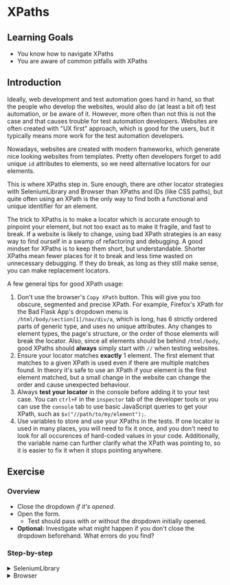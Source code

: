 # XPaths

## Learning Goals

- You know how to navigate XPaths
- You are aware of common pitfalls with XPaths

## Introduction

Ideally, web development and test automation goes hand in hand, so
that the people who develop the websites, would also do (at least
a bit of) test automation, or be aware of it. However, more often than not this is not
the case and that causes trouble for test automation developers.
Websites are often created with "UX first" approach, which is good for the users,
but it typically means more work for the test automation developers.

Nowadays, websites are created with modern frameworks, which generate
nice looking websites from templates. Pretty often developers
forget to add unique `id` attributes to elements, so we need
alternative locators for our elements.

This is where XPaths step in. Sure enough, there are other locator strategies
with SeleniumLibrary and Browser than XPaths and IDs (like CSS paths), but quite often using an XPath is the
only way to find both a functional and unique identifier for an element.

The trick to XPaths is to make a locator which is accurate enough to pinpoint
your element, but not too exact as to make it fragile, and fast to break.
If a website is likely to change, using bad XPath strategies is an easy way to find
ourself in a swamp of refactoring and debugging. A good mindset for XPaths
is to keep them short, but understandable. Shorter XPaths mean fewer places
for it to break and less time wasted on unnecessary debugging. If they do break,
as long as they still make sense, you can make replacement locators.

A few general tips for good XPath usage:

1. Don't use the browser's `Copy XPath` button. This will give you too
obscure, segmented and precise XPath. For example, Firefox's XPath for the
Bad Flask App's dropdown menu is `/html/body/section[1]/nav/div/a`, which is long,
has 6 strictly ordered parts of generic type, and uses no unique attributes. Any
changes to element types, the page's structure, or the order of those elements
will break the locator. Also, since all elements should be behind `/html/body`, good
XPaths should **always** simply start with `//` when testing websites.
2. Ensure your locator matches **exactly** 1 element. The first element that matches
to a given XPath is used even if there are multiple
matches found. In theory it's safe to use an XPath if your element is the first
element matched, but a small change in the website can change the order and cause
unexpected behaviour.
3. Always **test your locator** in the console before adding it to your test
case. You can `ctrl+F` in the `inspector` tab of the developer tools or you
can use the `console` tab to use basic JavaScript queries to get your XPath,
such as `$x("//path/to/my/element");`.
4. Use variables to store and use your XPaths in the tests. If one locator is used in many places, you
will need to fix it once, and you don't need to look for all occurences of hard-coded
values in your code. Additionally, the variable name can further clarify what
the XPath was pointing to, so it is easier to fix it when it stops pointing anywhere.

## Exercise

### Overview

- Close the dropdown _if it's opened_.
- Open the form.
  - Test should pass with or without the dropdown initially opened.
- **Optional:** Investigate what might happen if you don't close the dropdown beforehand.
What errors do you find?

### Step-by-step

<details>
  <summary>SeleniumLibrary</summary>

**Write keywords to close the dropdown if it's opened and to show our form
as our `Test Setup`.**

As we land on Bad Flask App, we _might_ see a huge dropdown opened
covering the whole website. It opens at random, so there's no knowing whether it
will open in our test case or not. While we're looking at the Bad Flask App, let's
open our developer console by right-clicking anywhere on the screen and selecting `inspect`.
It's a good idea to keep the developer console opened always when you're writing Selenium tests.
We notice, that the page's elements don't have `id` fields that would allow us to
easily access them.

Let's start by observing the page's elements and their attributes. We notice that the dropdown button is an
`a` element, which has classes we could use, for example `dropdown-toggle`. However, there's a hidden
element before in the HTML, so we can't use that `a` directly. Instead, we can use its parent
`div` element to handle the click. Also, it has a class called `open` when the dropdown is opened and it's
missing when it's closed. So, in other words _if_ the `div` element has a class called `open`, we should click it.

Still, the locator we got may sound a bit cryptic. Instead of adding it directly into our keyword, let's
make a variable in the resource file. Following Robot Framework's best practices, we should give our
variable a name that is in UPPER CASE. Similarly with all static, generic-sounding XPaths, we can continue
adding them into a table of `Variables`, all with meaningful names.

- Add `//div[contains(@class, 'open')]` into a variable with a meaningful name, such
as `OPENED DROPDOWN`.
- Create a keyword that clicks the `a` element under your variable.
- Create a conditional by using `Run Keyword And Return Status`, `Page Should Contain Element`,
and `Run Keyword If` to close your potentially opened dropdown.

> When you click the dropdown in your browser window, there is an additional attribute
> added to the dropdown element: `aria-expanded: "true"` (or `false`). However, using this
> **doesn't** work, since the element doesn't have that attribute when the page is
> initially loaded. It loads the first time the element is clicked.
>
> In this case, we could've also used the `style="display: none;"` attribute of the first
> `a` element to determine our dropdown element. Another way would be to check if the `ul` with class
> `dropdown-menu` is visible in the page, after checking that the page is fully loaded, to avoid
> creating race conditions. Usually with XPaths, there is no "one true answer".

---

**Open the form.**

Now we're able to close the dropdown if it's opened. We still need to show our form.
Again, we don't have an `id` for our element, but luckily the page has only one `button`,
so our XPath is fairly straightforward: `//button`. Again, even though our XPath is short,
it sounds too generic, so let's add it to our `Variables` table.

- Add a variable for our `//button` XPath.
- Create a keyword which clicks the `//button` element.

Now we have two new keywords: one that closes the dropdown if it is opened and one
that clicks the "Show Form" button. Let's add this to our `Test Setup`. We could
write a wrapper keyword that calls both our new keywords or we can use the `Run Keywords`
keyword from the BuiltIn library directly. Using `Run Keywords` is a way to group
keywords into a single step if needed. We can link different keywords with `AND` after
each keyword and its parameters.

- Add `Test Setup` to your `Settings` table and call both new keywords.

> It's possible that your line becomes quite long when you call multiple keywords.
> You can always split your keywords into multiple lines using `...` at the beginning
> of the next line.
>
> E.g.
>
> ```robot
> *** Settings ***
> Test Setup    Run Keywords
> ...           My First Keyword
> ...           AND
> ...           My Second Keyword
> ```

We can still validate our test behaves as expected by running `robot -d output tests/form.robot`.
Our test should open the browser to Bad Flask App, check if the dropdown is opened and close it
when possible, click the "Show Form" button, and finally close the browser.

### Possible Errors

#### `ElementClickInterceptedException`

If you don't close the dropdown you might get an error which says something like this:

```text
ElementClickInterceptedException: Message: element click intercepted: Element <button id="showForm" style="width: 100px; margin: -100 auto 20 auto;">...</button> is not clickable at point (120, 206). Other element would receive the click: <ul class="dropdown-menu" role="menu" aria-labelledby="dLabel">...</ul>
```

This means that you're trying to access an element that is _behind_ another element.
If you try to click the area where the element is, but another element is on top of it, that top
element will receive our click instead, just as if a human was interacting with it. This remains true even
if the top element is completely transparent.

This is common with hover tooltips or menus. Some fields are hidden
behind other elements and typically you need to close a menu or move your
cursor somewhere else to make the hover go away. For example, some forms
show helpful tooltips, but when a tooltip covers the "Submit" button,
your test execution will fail.

</details>

<details>
  <summary>Browser</summary>

**Write keywords to close the dropdown if it's opened and to show our form
as our `Test Setup`.**

As we land on Bad Flask App, we _might_ see a huge dropdown opened
covering the whole website. It opens at random, so there's no knowing whether it
will open in our test case or not. While we're looking at the Bad Flask App, let's
open our developer console by right-clicking anywhere on the screen and selecting `inspect`.
It's a good idea to keep the developer console opened always when you're writing Selenium tests.
We notice, that the dropdown doesn't have an `id` field that would allow us to
easily access that element.

Let's start by finding suitable locators for our element. We notice that the dropdown is an
`a` element, which has classes we could use, for example `dropdown-toggle`. However, there's a hidden
element before our dropdown, so we can't use that directly. Instead of the `a`, we can also use its parent
`div` element to handle the click. It has a class called `open` when the dropdown is opened and it's missing
when it's closed. So, in other words we should click the `div` element _if_ it has a class called `open`.

We don't want to add XPaths directly into our keyword, so let's add all static XPaths
into a `Variables` table with a meaningful name. Following Robot Framework's best
practices, we should give our variable a name that is in UPPER CASE.

- Add `//div[contains(@class, 'open')]` into a variable with a meaningful name, such
as `OPENED DROPDOWN`.
- Create a keyword that clicks the element `OPENED DROPDOWN`.
- Create a conditional by using `Run Keyword And Return Status`, `Page Should Contain Element`,
and `Run Keyword If` to close your potentially opened dropdown.

> The default locator type for Browser library is `css`, which could work here just as well.
> However, sometimes XPath is the only solution (for example with certain mobile applications),
> so this training will take the slightly more "annoying" path of handling XPaths instead of css
> selectors.
>
> When you click the dropdown in your browser window, there is an additional attribute
> added to the dropdown element: `aria-expanded: "true"` (or `false`). However, using this
> **doesn't** work, since the element doesn't have that attribute when the page is
> initially loaded. It loads the first time the element is clicked.
>
> In this case, we could've also used the `style="display: none;"` attribute of the first
> `a` element to determine our dropdown element. Typically in XPaths, there's not a "one
> right answer".

---

**Open the form.**

Ok, we're able to close the dropdown if it's opened. We still need to show our form.
Again, we don't have an `id` for our element, but luckily the page has only one `button`,
so our XPath is fairly straightforward: `//button`. Again, even though our XPath is short,
let's add to our `Variables` table.

- Add a variable for our `//button` XPath.
- Create a keyword called `Show Form`, which clicks the `//button` element.

Now we have two new keywords: one that closes the dropdown if it is opened and one
that clicks the "Show Form" button. Let's add these to our `Test Setup`. We could
write a wrapper keyword that calls both our new keywords or we can use the `Run Keywords`
keyword from the BuiltIn library directly. Using `Run Keywords` is a way to group
keywords into a single step if needed. We can link different keywords with `AND` after
each keyword and its parameters.

- Add `Test Setup` to your `Settings` table and call both new keywords.

> It's possible that your line becomes quite long when you call multiple keywords.
> You can always split your keywords into multiple lines using `...` at the beginning
> of the next line.
>
> E.g.
>
> ```robot
> *** Settings ***
> Test Setup    Run Keywords
> ...           My First Keyword
> ...           AND
> ...           My Second Keyword
> ```

We can still validate our test behaves as expected by running `robot -d output tests/form.robot`.
Our test should open the browser to Bad Flask App, check if the dropdown is opened and close it
when possible, click the "Show Form" button, and finally close the browser.

</details>
